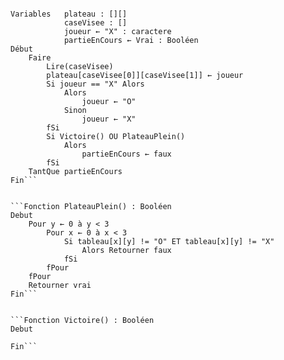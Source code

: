 
```Algorithme Jeu de Morpion

Variables   plateau : [][]
            caseVisee : []
            joueur ← "X" : caractere
            partieEnCours ← Vrai : Booléen
Début
    Faire
        Lire(caseVisee)
        plateau[caseVisee[0]][caseVisee[1]] ← joueur
        Si joueur == "X" Alors
            Alors
                joueur ← "O"
            Sinon
                joueur ← "X"
        fSi        
        Si Victoire() OU PlateauPlein()
            Alors
                partieEnCours ← faux
        fSi
    TantQue partieEnCours
Fin```


```Fonction PlateauPlein() : Booléen
Debut
    Pour y ← 0 à y < 3
        Pour x ← 0 à x < 3
            Si tableau[x][y] != "O" ET tableau[x][y] != "X"
                Alors Retourner faux
            fSi
        fPour
    fPour
    Retourner vrai
Fin```


```Fonction Victoire() : Booléen
Debut

Fin```